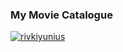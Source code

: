 ### My Movie Catalogue

[![rivkiyunius](https://circleci.com/gh/rivkiyunius/my-movie-catalogue.svg?style=svg)](https://circleci.com/gh/rivkiyunius/my-movie-catalogue)
